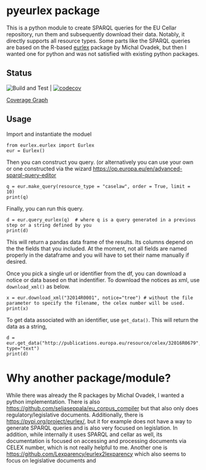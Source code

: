 # pyeurlex package

This is a python module to create SPARQL queries for the EU Cellar repository, run them and subsequently download their data. Notably, it directly supports all resource types. Some parts like the SPARQL queries are based on the R-based [eurlex](https://github.com/michalovadek/eurlex) package by Michal Ovadek, but then I wanted one for python and was not satisfied with existing python packages.

## Status

![Build and Test](https://github.com/step21/eurlex/actions/workflows/build.yaml/badge.svg) | [![codecov](https://codecov.io/gh/step21/eurlex/branch/main/graph/badge.svg?token=5EXROQA8XK)](https://codecov.io/gh/step21/eurlex)

[Coverage Graph](https://codecov.io/gh/step21/eurlex/branch/main/graphs/tree.svg?token=5EXROQA8XK)

## Usage

Import and instantiate the moduel

```
from eurlex.eurlex import Eurlex
eur = Eurlex()
```

Then you can construct you query. (or alternatively you can use your own or one constructed via the wizard https://op.europa.eu/en/advanced-sparql-query-editor

```
q = eur.make_query(resource_type = "caselaw", order = True, limit = 10)
print(q)
```

Finally, you can run this query.

```
d = eur.query_eurlex(q)  # where q is a query generated in a previous step or a string defined by you
print(d)
```
This will return a pandas data frame of the results. Its columns depend on the the fields that you included. At the moment, not all fields are named properly in the dataframe and you will have to set their name manually if desired.

Once you pick a single url or identifier from the df, you can download a notice or data based on that indentifier. To download the notices as xml, use `download_xml()` as below.

```
x = eur.download_xml("32014R0001", notice="tree") # without the file parameter to specify the filename, the celex number will be used.
print(x)
```

To get data associated with an identifier, use `get_data()`. This will return the data as a string,
```
d = eur.get_data("http://publications.europa.eu/resource/celex/32016R0679", type="text")
print(d)
```

# Why another package/module?

While there was already the R packages by Michal Ovadek, I wanted a python implementation.
There is also https://github.com/seljaseppala/eu_corpus_compiler but that also only does regulatory/legislative documents. Additionally, there is https://pypi.org/project/eurlex/, but it for example does not have a way to generate SPARQL queries and is also very focused on legislation. In addition, while internally it uses SPARQL and cellar as well, its documentation is focused on accessing and processing documents via CELEX number, which is not really helpful to me. Another one is https://github.com/Lexparency/eurlex2lexparency which also seems to focus on legislative documents and 
